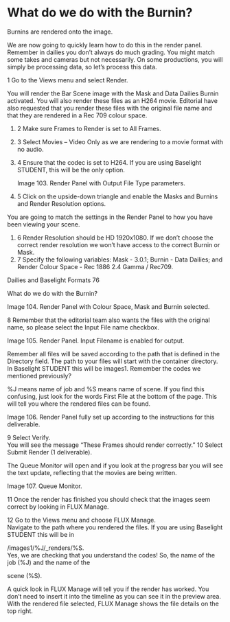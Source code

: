 # What do we do with the Burnin?



Burnins are rendered onto the image.

We are now going to quickly learn how to do this in the render panel. Remember in dailies you don’t always do much grading. You might match some takes and cameras but not necessarily. On some productions, you will simply be processing data, so let’s process this data.

1 Go to the Views menu and select Render.

You will render the Bar Scene image with the Mask and Data Dailies Burnin activated. You will also render these files as an H264 movie. Editorial have also requested that you render these files with the original file name and that they are rendered in a Rec 709 colour space.

1. 2  Make sure Frames to Render is set to All Frames.
2. 3  Select Movies – Video Only as we are rendering to a movie format with no audio.
3. 4  Ensure that the codec is set to H264. If you are using Baselight STUDENT, this will be the only option.

   Image 103. Render Panel with Output File Type parameters.

4. 5  Click on the upside-down triangle and enable the Masks and Burnins and Render Resolution options.

You are going to match the settings in the Render Panel to how you have been viewing your scene.

1. 6  Render Resolution should be HD 1920x1080. If we don’t choose the correct render resolution we won’t have access to the correct Burnin or Mask.
2. 7  Specify the following variables: Mask - 3.0.1; Burnin - Data Dailies; and Render Colour Space - Rec 1886 2.4 Gamma / Rec709.

Dailies and Baselight Formats 76

What do we do with the Burnin?

Image 104. Render Panel with Colour Space, Mask and Burnin selected.





8 Remember that the editorial team also wants the files with the original name, so please select the Input File name checkbox.

Image 105. Render Panel. Input Filename is enabled for output.

Remember all files will be saved according to the path that is defined in the Directory field. The path to your files will start with the container directory. In Baselight STUDENT this will be images1. Remember the codes we mentioned previously?

%J means name of job and %S means name of scene. If you find this confusing, just look for the words First File at the bottom of the page. This will tell you where the rendered files can be found.

Image 106. Render Panel fully set up according to the instructions for this deliverable.

9 Select Verify.  
 You will see the message “These Frames should render correctly.” 10 Select Submit Render \(1 deliverable\).

The Queue Monitor will open and if you look at the progress bar you will see the text update, reflecting that the movies are being written.





Image 107. Queue Monitor.

11 Once the render has finished you should check that the images seem correct by looking in FLUX Manage.

12 Go to the Views menu and choose FLUX Manage.  
 Navigate to the path where you rendered the files. If you are using Baselight STUDENT this will be in

/images1/%J/\_renders/%S.  
 Yes, we are checking that you understand the codes! So, the name of the job \(%J\) and the name of the

scene \(%S\).

A quick look in FLUX Manage will tell you if the render has worked. You don’t need to insert it into the timeline as you can see it in the preview area. With the rendered file selected, FLUX Manage shows the file details on the top right.

